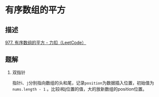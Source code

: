# 有序数组的平方

## 描述

[977. 有序数组的平方 - 力扣（LeetCode）](https://leetcode.cn/problems/squares-of-a-sorted-array/)

## 题解

1. 双指针

   指针i、`j`分别指向数组的头和尾，记录`position`为数据插入位置，初始值为`nums.length - 1` 。比较i和j位置的值，大的放新数组的position位置。